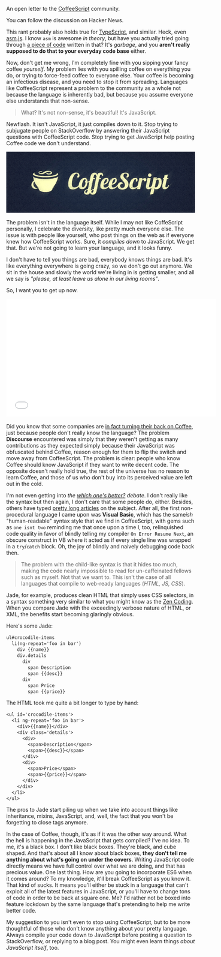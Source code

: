 An open letter to the [CoffeeScript](http://coffeescript.org/) community.

You can follow the discussion on Hacker News.

This rant probably also holds true for [TypeScript](http://www.typescriptlang.org/), and similar. Heck, even [asm.js](http://kripken.github.io/mloc_emscripten_talk). I know `asm` is awesome *in theory*, but have you actually tried going through [a piece of code](https://github.com/srijs/rusha/blob/master/rusha.js#L186) written in that? It's *garbage*, and you **aren't really supposed to do that to your everyday code base** either.

Now, don't get me wrong, I'm completely fine with you sipping your fancy coffee *yourself*. My problem lies with you spilling coffee on everything you do, or trying to force-feed coffee to everyone else. Your coffee is becoming an infectious disease, and you need to stop it from spreading. Languages like CoffeeScript represent a problem to the community as a whole not because the language is inherently bad, but because you assume everyone else understands that non-sense.

> What? It's not non-sense, it's beautiful! It's JavaScript.

Newflash. It isn't JavaScript, it just compiles down to it. Stop trying to subjugate people on StackOverflow by answering their JavaScript questions with CoffeeScript code. Stop trying to get JavaScript help posting Coffee code we don't understand.

![](img/coffeescript.jpg)

The problem isn't in the language itself. While I may not like CoffeScript personally, I celebrate the diversity, like pretty much everyone else. The issue is with people like yourself, who post things on the web as if everyone knew how CoffeeScript works. Sure, it *compiles down* to JavaScript. We get that. But we're not going to learn your language, and it looks funny.

I don't have to tell you things are bad, everybody knows things are bad. It's like everything everywhere is going crazy, so we don't go out anymore. We sit in the house and slowly the world we're living in is getting smaller, and all we say is *"please, at least leave us alone in our living rooms"*.

So, I want you to get up now.

<iframe width="560" height="315" src="//www.youtube.com/embed/5o2YUDzXHNM" frameborder="0" allowfullscreen></iframe>

Did you know that some companies are [in fact turning their back on Coffee](http://meta.discourse.org/t/is-it-better-for-discourse-to-use-javascript-or-coffeescript/3153), just because people don't really know the language? The problem **Discourse** encountered was simply that they weren't getting as many contributions as they expected simply because their JavaScript was obfuscated behind Coffee, reason enough for them to flip the switch and move away from CoffeeScript. The problem is clear: people who know Coffee should know JavaScript if they want to write decent code. The opposite doesn't really hold true, the rest of the universe has no reason to learn Coffee, and those of us who don't buy into its perceived value are left out in the cold.

I'm not even getting into *the [which one's better?](http://wekeroad.com/2012/03/21/coffeescript-or-straight-up-js-i-suck-either-way) debate*. I don't really like the syntax but then again, I don't care that some people do, either. Besides, others have typed [pretty long articles](http://ryanflorence.com/2011/case-against-coffeescript/) on the subject. After all, the first non-procedural language I came upon was **Visual Basic**, which has the same*ish* "human-readable" syntax style that we find in CoffeeScript, with gems such as `one isnt two` reminding me that once upon a time I, too, relinquished code quality in favor of blindly telling my compiler `On Error Resume Next`, an obscure construct in VB where it acted as if every single line was wrapped in a `try`/`catch` block. Oh, the joy of blindly and naively debugging code back then.

> The problem with the child-like syntax is that it hides too much, making the code nearly impossible to read for un-caffeinated fellows such as myself. Not that we want to. This isn't the case of all languages that compile to web-ready languages (*HTML, JS, CSS*).

Jade, for example, produces clean HTML that simply uses CSS selectors, in a syntax something very similar to what you might know as the [Zen Coding](http://coding.smashingmagazine.com/2009/11/21/zen-coding-a-new-way-to-write-html-code/). When you compare Jade with the exceedingly verbose nature of HTML, or XML, the benefits start becoming glaringly obvious.

Here's some Jade:

    ul#crocodile-items
      li(ng-repeat='foo in bar')
        div {{name}}
        div.details
          div
            span Description
            span {{desc}}
          div
            span Price
            span {{price}}

The HTML took me quite a bit longer to type by hand:

    <ul id='crocodile-items'>
      <li ng-repeat='foo in bar'>
        <div>{{name}}</div>
        <div class='details'>
          <div>
            <span>Description</span>
            <span>{{desc}}</span>
          </div>
          <div>
            <span>Price</span>
            <span>{{price}}</span>
          </div>
        </div>
      </li>
    </ul>

The pros to Jade start piling up when we take into account things like inheritance, mixins, JavaScript, and, well, the fact that you won't be forgetting to close tags anymore.

In the case of Coffee, though, it's as if it was the other way around. What the hell is happening in the JavaScript that gets compiled? I've no idea. To me, it's a black box. I don't like black boxes. They're black, and cube shaped. And that's about all I know about black boxes, **they don't tell me anything about what's going on under the covers**. Writing JavaScript code directly means we have full control over what we are doing, and that has precious value. One last thing. How are you going to incorporate ES6 when it comes around? To my knowledge, it'll break CoffeeScript as you know it. That kind of sucks. It means you'll either be stuck in a language that can't exploit all of the latest features in JavaScript, or you'll have to change tons of code in order to be back at square one. Me? I'd rather not be boxed into feature lockdown by the same language that's pretending to help me write better code.

My suggestion to you isn't even to stop using CoffeeScript, but to be more thoughtful of those who don't know anything about your pretty language. Always compile your code down to JavaScript before posting a question to StackOverflow, or replying to a blog post. You might even learn things *about JavaScript itself*, too.